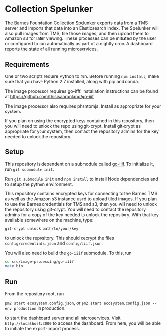 # Collection Spelunker
The Barnes Foundation Collection Spelunker exports data from a TMS server and imports that data into an Elasticsearch index. The Spelunker will also pull images from TMS, tile those images, and then upload them to Amazon s3 for later viewing. These processes can be initiated by the user or configured to run automatically as part of a nightly cron. A dashboard reports the state of all running microservices.

## Requirements

One or two scripts require Python to run. Before running `npm install`, make sure
that you have Python 2.7 installed, along with pip and conda.

The image processor requires go-ifff. Installation instructions can be found at https://github.com/thisisaaronland/go-iiif

The image processor also requires phantomjs. Install as appropriate for your system.

If you plan on using the encrypted keys contained in this repository, then you will need to unlock the repo using git-crypt. Install git-crypt as appropriate for your system, then contact the repository admins for the key needed to unlock the repository.

## Setup

This repository is dependent on a submodule called [go-iiif](https://github.com/thisisaaronland/go-iiif). To initialize it, run `git submodule init`. 

Run `git submodule init` and `npm install` to install Node dependencies and to setup the python environment.

This repository contains encrypted keys for connecting to the Barnes TMS as well as the Amazon s3 instance used to upload tiled images. If you plan to use the Barnes credentials for TMS and s3, then you will need to unlock the repository using git-crypt. You will need to contact the repository admins for a copy of the key needed to unlock the repository. With that key available somewhere on the machine, type:

`git-crypt unlock path/to/your/key`

to unlock the repository. This should decrypt the files `config/credentials.json` and `config/iiif.json`.

You will also need to build the `go-iiif` submodule. To this, run
```bash
cd src/image-processing/go-iiif
make bin
```

## Run

From the repository root, run

`pm2 start ecosystem.config.json`, or `pm2 start ecosystem.config.json --env production` in production.

to start the dashboard server and all microservices. Visit `http://localhost:3000` to access the dashboard. From here, you will be able to initiate the export-import process.
